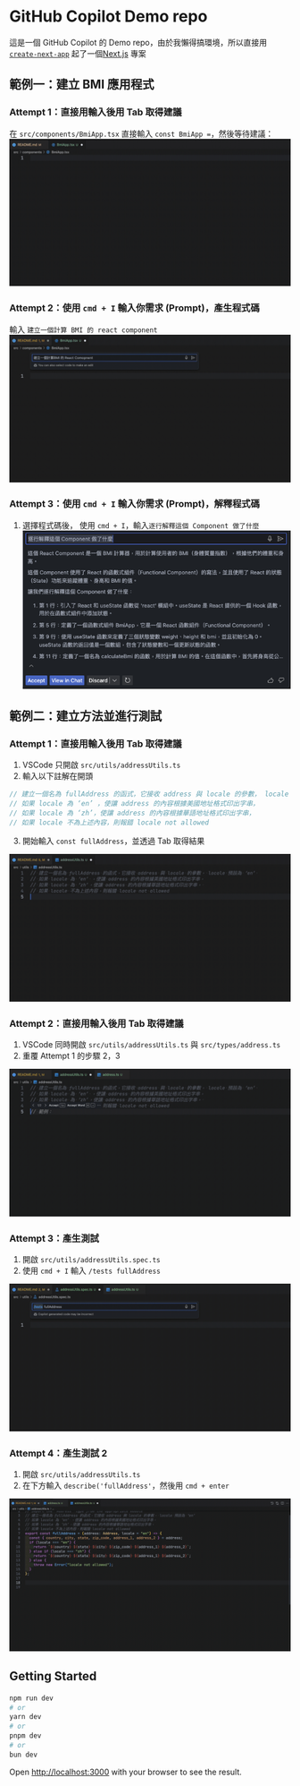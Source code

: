 # GitHub Copilot Demo repo

這是一個 GitHub Copilot 的 Demo repo，由於我懶得搞環境，所以直接用 [`create-next-app`](https://github.com/vercel/next.js/tree/canary/packages/create-next-app) 起了一個[Next.js](https://nextjs.org/) 專案

## 範例一：建立 BMI 應用程式

### Attempt 1：直接用輸入後用 Tab 取得建議

在 `src/components/BmiApp.tsx` 直接輸入 `const BmiApp =`，然後等待建議：
![demo-1-method-1](./public/readme_resource/demo-1-attempt-1.gif)

### Attempt 2：使用 `cmd + I` 輸入你需求 (Prompt)，產生程式碼

輸入 `建立一個計算 BMI 的 react component`
![demo-1-method-2](./public/readme_resource/demo-1-attempt-2.gif)

### Attempt 3：使用 `cmd + I` 輸入你需求 (Prompt)，解釋程式碼

1. 選擇程式碼後， 使用 `cmd + I`，輸入`逐行解釋這個 Component 做了什麼`
   ![demo-1-method-3](./public/readme_resource/demo-1-attempt-3.png)

## 範例二：建立方法並進行測試

### Attempt 1：直接用輸入後用 Tab 取得建議

1. VSCode 只開啟 `src/utils/addressUtils.ts`
2. 輸入以下註解在開頭

```javascript
// 建立一個名為 fullAddress 的函式，它接收 address 與 locale 的參數， locale 預設為 ‘en’
// 如果 locale 為 ‘en’ ，使讓 address 的內容根據美國地址格式印出字串，
// 如果 locale 為 ‘zh’，使讓 address 的內容根據華語地址格式印出字串，
// 如果 locale 不為上述內容，則報錯 locale not allowed
```

3. 開始輸入 `const fullAddress`，並透過 Tab 取得結果

![demo-2-attempt-1](./public/readme_resource/demo-2-attempt-1.gif)

### Attempt 2：直接用輸入後用 Tab 取得建議

1. VSCode 同時開啟 `src/utils/addressUtils.ts` 與 `src/types/address.ts`
2. 重覆 Attempt 1 的步驟 2，3

![demo-2-attempt-2](./public/readme_resource/demo-2-attempt-2.gif)

### Attempt 3：產生測試

1. 開啟 `src/utils/addressUtils.spec.ts`
2. 使用 `cmd + I` 輸入 `/tests fullAddress`

![demo-2-attempt-3](./public/readme_resource/demo-2-attempt-3.gif)

### Attempt 4：產生測試 2

1. 開啟 `src/utils/addressUtils.ts`
2. 在下方輸入 `describe('fullAddress'`，然後用 `cmd + enter`

![demo-2-attempt-3](./public/readme_resource/demo-2-attempt-4.gif)

## Getting Started

```bash
npm run dev
# or
yarn dev
# or
pnpm dev
# or
bun dev
```

Open [http://localhost:3000](http://localhost:3000) with your browser to see the result.
